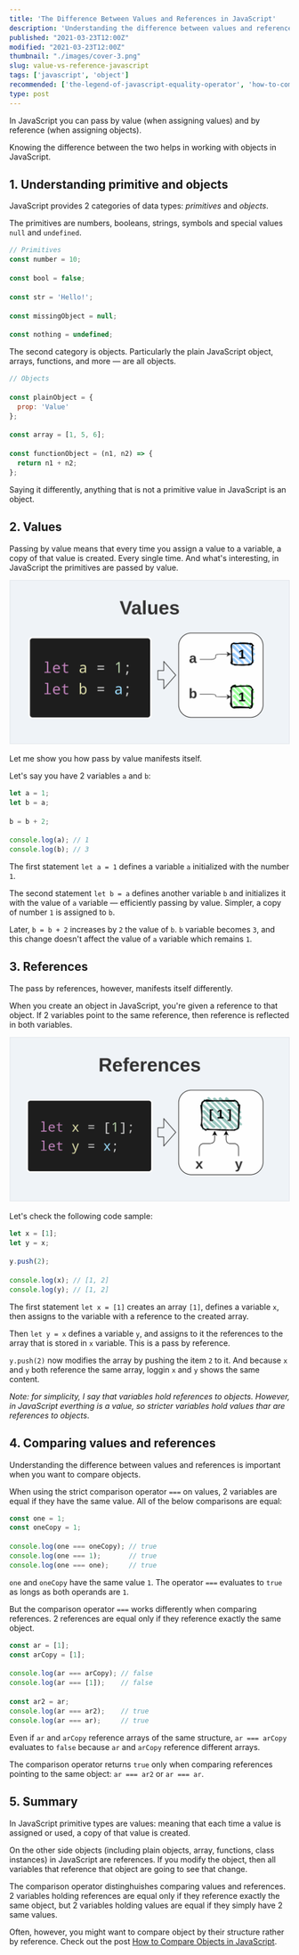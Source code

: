 ```yaml
---
title: 'The Difference Between Values and References in JavaScript'
description: 'Understanding the difference between values and references is an important step to effective working with object in JavaScript.'
published: "2021-03-23T12:00Z"
modified: "2021-03-23T12:00Z"
thumbnail: "./images/cover-3.png"
slug: value-vs-reference-javascript
tags: ['javascript', 'object']
recommended: ['the-legend-of-javascript-equality-operator', 'how-to-compare-objects-in-javascript']
type: post
---
```


In JavaScript you can pass by value (when assigning values) and by reference (when assigning objects). 


Knowing the difference between the two helps in working with objects in JavaScript.  

## 1. Understanding primitive and objects

JavaScript provides 2 categories of data types: *primitives* and *objects*.  

The primitives are numbers, booleans, strings, symbols and special values `null` and `undefined`.  

```javascript
// Primitives
const number = 10;

const bool = false;

const str = 'Hello!';

const missingObject = null;

const nothing = undefined;
```

The second category is objects. Particularly the plain JavaScript object, arrays, functions, and more &mdash; are all objects.  

```javascript
// Objects

const plainObject = {
  prop: 'Value'
};

const array = [1, 5, 6];

const functionObject = (n1, n2) => {
  return n1 + n2;
};
```

Saying it differently, anything that is not a primitive value in JavaScript is an object.  

## 2. Values

Passing by value means that every time you assign a value to a variable, a copy of that value is created. Every single time. And what's interesting, in JavaScript
the primitives are passed by value.  

![Values in JavaScript](./images/values-2.png)

Let me show you how pass by value manifests itself.  

Let's say you have 2 variables `a` and `b`:

```javascript
let a = 1;
let b = a;

b = b + 2;

console.log(a); // 1
console.log(b); // 3
```

The first statement `let a = 1` defines a variable `a` initialized with the number `1`.  

The second statement `let b = a` defines another variable `b` and initializes it with the value of `a` variable &mdash; efficiently passing by value. Simpler, a copy of number `1` is assigned to `b`.  

Later, `b = b + 2` increases by `2` the value of `b`. `b` variable becomes `3`, and this change doesn't affect the value of `a` variable which remains `1`.  

## 3. References

The pass by references, however, manifests itself differently.  

When you create an object in JavaScript, you're given a reference to that object. If 2 variables point to the same reference, then reference is reflected in both variables.  

![References in JavaScript](./images/references-2.png)

Let's check the following code sample:

```javascript
let x = [1];
let y = x;

y.push(2);

console.log(x); // [1, 2]
console.log(y); // [1, 2]
```

The first statement `let x = [1]` creates an array `[1]`, defines a variable `x`, then assigns to the variable with a reference to the created array.  

Then `let y = x` defines a variable `y`, and assigns to it the references to the array that is stored in `x` variable. This is a pass by reference.  

`y.push(2)` now modifies the array by pushing the item `2` to it. And because `x` and `y` both reference the same array, loggin `x` and `y` shows the same content.  

*Note: for simplicity, I say that variables hold references to objects. However, in JavaScript everthing is a value, so stricter variables hold values thar are references to objects*.

## 4. Comparing values and references

Understanding the difference between values and references is important when you want to compare objects.  

When using the strict comparison operator `===` on values, 2 variables are equal if they have the same value. All of the below comparisons are equal:

```javascript
const one = 1;
const oneCopy = 1;

console.log(one === oneCopy); // true
console.log(one === 1);       // true
console.log(one === one);     // true
```

`one` and `oneCopy` have the same value `1`. The operator `===` evaluates to `true` as longs as both operands are `1`.  

But the comparison operator `===` works differently when comparing references. 2 references are equal only if they reference exactly the same object. 

```javascript
const ar = [1];
const arCopy = [1];

console.log(ar === arCopy); // false
console.log(ar === [1]);    // false

const ar2 = ar;
console.log(ar === ar2);    // true
console.log(ar === ar);     // true
```

Even if `ar` and `arCopy` reference arrays of the same structure, `ar === arCopy` evaluates to `false` because `ar` and `arCopy` reference different arrays.  

The comparison operator returns `true` only when comparing references pointing to the same object: `ar === ar2` or `ar === ar`.  

## 5. Summary

In JavaScript primitive types are values: meaning that each time a value is assigned or used, a copy of that value is created.  

On the other side objects (including plain objects, array, functions, class instances) in JavaScript are references. If you modify the object, then all variables
that reference that object are going to see that change.  

The comparison operator distinghuishes comparing values and references. 2 variables holding references are equal only if they reference exactly the same object, but 2 variables holding values are equal if they simply have 2 same values.  

Often, however, you might want to compare object by their structure rather by reference. Check out the post [How to Compare Objects in JavaScript](/how-to-compare-objects-in-javascript).

